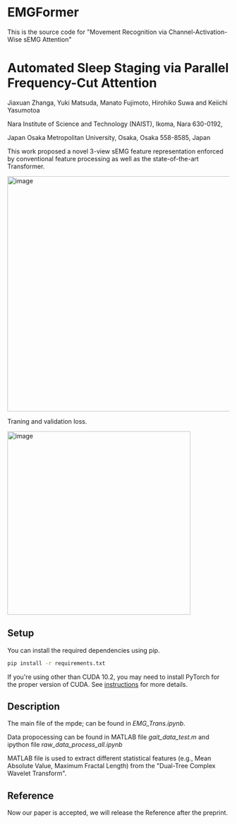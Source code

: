# EMGFormer
This is the source code for "Movement Recognition via Channel-Activation-Wise sEMG Attention"


# Automated Sleep Staging via Parallel Frequency-Cut Attention

Jiaxuan Zhanga, Yuki Matsuda, Manato Fujimoto, Hirohiko Suwa and Keiichi Yasumotoa

Nara Institute of Science and Technology (NAIST), Ikoma, Nara 630-0192, 

Japan Osaka Metropolitan University, Osaka, Osaka 558-8585, Japan


This work proposed a novel 3-view sEMG feature representation enforced by conventional feature processing as well as the state-of-the-art Transformer.

<img width="532" alt="image" src="https://github.com/jxkaka/EMGFormer/assets/135442676/8aa2ed54-8b64-4c2a-9667-2f95c19967dc">


Traning and validation loss.

<img width="415" alt="image" src="https://github.com/jxkaka/EMGFormer/assets/135442676/8242f1f2-5236-41c9-a393-7f6c8f58afd1">



## Setup

You can install the required dependencies using pip.

```bash
pip install -r requirements.txt
```

If you're using other than CUDA 10.2, you may need to install PyTorch for the proper version of CUDA. See [instructions](https://pytorch.org/get-started/locally/) for more details.

## Description

The main file of the mpde; can be found in _EMG_Trans.ipynb_.

Data propocessing can be found in MATLAB file _gait_data_test.m_ and ipython file _raw_data_process_all.ipynb_

MATLAB file is used to extract different statistical features (e.g., Mean Absolute Value, Maximum Fractal Length) from the "Dual-Tree Complex Wavelet Transform".


## Reference

Now our paper is accepted, we will release the Reference after the preprint.
